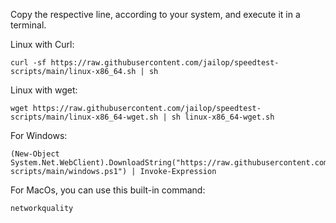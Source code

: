 Copy the respective line, according to your system, and execute it in a terminal.

Linux with Curl:

```
curl -sf https://raw.githubusercontent.com/jailop/speedtest-scripts/main/linux-x86_64.sh | sh
```

Linux with wget:

```
wget https://raw.githubusercontent.com/jailop/speedtest-scripts/main/linux-x86_64-wget.sh | sh linux-x86_64-wget.sh
```

For Windows:

```
(New-Object System.Net.WebClient).DownloadString("https://raw.githubusercontent.com/jailop/speedtest-scripts/main/windows.ps1") | Invoke-Expression
```

For MacOs, you can use this built-in command:

```
networkquality
```
